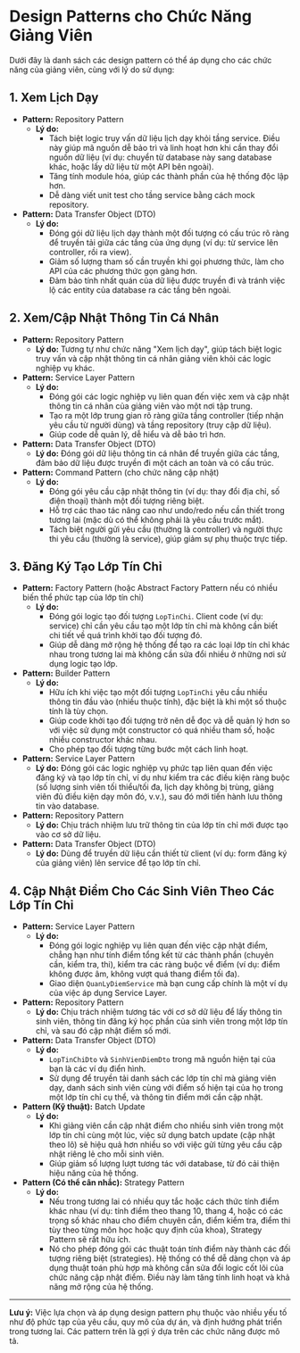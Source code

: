 # Design Patterns cho Chức Năng Giảng Viên

Dưới đây là danh sách các design pattern có thể áp dụng cho các chức năng của giảng viên, cùng với lý do sử dụng:

## 1. Xem Lịch Dạy

*   **Pattern:** Repository Pattern
    *   **Lý do:**
        *   Tách biệt logic truy vấn dữ liệu lịch dạy khỏi tầng service. Điều này giúp mã nguồn dễ bảo trì và linh hoạt hơn khi cần thay đổi nguồn dữ liệu (ví dụ: chuyển từ database này sang database khác, hoặc lấy dữ liệu từ một API bên ngoài).
        *   Tăng tính module hóa, giúp các thành phần của hệ thống độc lập hơn.
        *   Dễ dàng viết unit test cho tầng service bằng cách mock repository.
*   **Pattern:** Data Transfer Object (DTO)
    *   **Lý do:**
        *   Đóng gói dữ liệu lịch dạy thành một đối tượng có cấu trúc rõ ràng để truyền tải giữa các tầng của ứng dụng (ví dụ: từ service lên controller, rồi ra view).
        *   Giảm số lượng tham số cần truyền khi gọi phương thức, làm cho API của các phương thức gọn gàng hơn.
        *   Đảm bảo tính nhất quán của dữ liệu được truyền đi và tránh việc lộ các entity của database ra các tầng bên ngoài.

## 2. Xem/Cập Nhật Thông Tin Cá Nhân

*   **Pattern:** Repository Pattern
    *   **Lý do:** Tương tự như chức năng "Xem lịch dạy", giúp tách biệt logic truy vấn và cập nhật thông tin cá nhân giảng viên khỏi các logic nghiệp vụ khác.
*   **Pattern:** Service Layer Pattern
    *   **Lý do:**
        *   Đóng gói các logic nghiệp vụ liên quan đến việc xem và cập nhật thông tin cá nhân của giảng viên vào một nơi tập trung.
        *   Tạo ra một lớp trung gian rõ ràng giữa tầng controller (tiếp nhận yêu cầu từ người dùng) và tầng repository (truy cập dữ liệu).
        *   Giúp code dễ quản lý, dễ hiểu và dễ bảo trì hơn.
*   **Pattern:** Data Transfer Object (DTO)
    *   **Lý do:** Đóng gói dữ liệu thông tin cá nhân để truyền giữa các tầng, đảm bảo dữ liệu được truyền đi một cách an toàn và có cấu trúc.
*   **Pattern:** Command Pattern (cho chức năng cập nhật)
    *   **Lý do:**
        *   Đóng gói yêu cầu cập nhật thông tin (ví dụ: thay đổi địa chỉ, số điện thoại) thành một đối tượng riêng biệt.
        *   Hỗ trợ các thao tác nâng cao như undo/redo nếu cần thiết trong tương lai (mặc dù có thể không phải là yêu cầu trước mắt).
        *   Tách biệt người gửi yêu cầu (thường là controller) và người thực thi yêu cầu (thường là service), giúp giảm sự phụ thuộc trực tiếp.

## 3. Đăng Ký Tạo Lớp Tín Chỉ

*   **Pattern:** Factory Pattern (hoặc Abstract Factory Pattern nếu có nhiều biến thể phức tạp của lớp tín chỉ)
    *   **Lý do:**
        *   Đóng gói logic tạo đối tượng `LopTinChi`. Client code (ví dụ: service) chỉ cần yêu cầu tạo một lớp tín chỉ mà không cần biết chi tiết về quá trình khởi tạo đối tượng đó.
        *   Giúp dễ dàng mở rộng hệ thống để tạo ra các loại lớp tín chỉ khác nhau trong tương lai mà không cần sửa đổi nhiều ở những nơi sử dụng logic tạo lớp.
*   **Pattern:** Builder Pattern
    *   **Lý do:**
        *   Hữu ích khi việc tạo một đối tượng `LopTinChi` yêu cầu nhiều thông tin đầu vào (nhiều thuộc tính), đặc biệt là khi một số thuộc tính là tùy chọn.
        *   Giúp code khởi tạo đối tượng trở nên dễ đọc và dễ quản lý hơn so với việc sử dụng một constructor có quá nhiều tham số, hoặc nhiều constructor khác nhau.
        *   Cho phép tạo đối tượng từng bước một cách linh hoạt.
*   **Pattern:** Service Layer Pattern
    *   **Lý do:** Đóng gói các logic nghiệp vụ phức tạp liên quan đến việc đăng ký và tạo lớp tín chỉ, ví dụ như kiểm tra các điều kiện ràng buộc (số lượng sinh viên tối thiểu/tối đa, lịch dạy không bị trùng, giảng viên đủ điều kiện dạy môn đó, v.v.), sau đó mới tiến hành lưu thông tin vào database.
*   **Pattern:** Repository Pattern
    *   **Lý do:** Chịu trách nhiệm lưu trữ thông tin của lớp tín chỉ mới được tạo vào cơ sở dữ liệu.
*   **Pattern:** Data Transfer Object (DTO)
    *   **Lý do:** Dùng để truyền dữ liệu cần thiết từ client (ví dụ: form đăng ký của giảng viên) lên service để tạo lớp tín chỉ.

## 4. Cập Nhật Điểm Cho Các Sinh Viên Theo Các Lớp Tín Chỉ

*   **Pattern:** Service Layer Pattern
    *   **Lý do:**
        *   Đóng gói logic nghiệp vụ liên quan đến việc cập nhật điểm, chẳng hạn như tính điểm tổng kết từ các thành phần (chuyên cần, kiểm tra, thi), kiểm tra các ràng buộc về điểm (ví dụ: điểm không được âm, không vượt quá thang điểm tối đa).
        *   Giao diện `QuanLyDiemService` mà bạn cung cấp chính là một ví dụ của việc áp dụng Service Layer.
*   **Pattern:** Repository Pattern
    *   **Lý do:** Chịu trách nhiệm tương tác với cơ sở dữ liệu để lấy thông tin sinh viên, thông tin đăng ký học phần của sinh viên trong một lớp tín chỉ, và sau đó cập nhật điểm số mới.
*   **Pattern:** Data Transfer Object (DTO)
    *   **Lý do:**
        *   `LopTinChiDto` và `SinhVienDiemDto` trong mã nguồn hiện tại của bạn là các ví dụ điển hình.
        *   Sử dụng để truyền tải danh sách các lớp tín chỉ mà giảng viên dạy, danh sách sinh viên cùng với điểm số hiện tại của họ trong một lớp tín chỉ cụ thể, và thông tin điểm mới cần cập nhật.
*   **Pattern (Kỹ thuật):** Batch Update
    *   **Lý do:**
        *   Khi giảng viên cần cập nhật điểm cho nhiều sinh viên trong một lớp tín chỉ cùng một lúc, việc sử dụng batch update (cập nhật theo lô) sẽ hiệu quả hơn nhiều so với việc gửi từng yêu cầu cập nhật riêng lẻ cho mỗi sinh viên.
        *   Giúp giảm số lượng lượt tương tác với database, từ đó cải thiện hiệu năng của hệ thống.
*   **Pattern (Có thể cân nhắc):** Strategy Pattern
    *   **Lý do:**
        *   Nếu trong tương lai có nhiều quy tắc hoặc cách thức tính điểm khác nhau (ví dụ: tính điểm theo thang 10, thang 4, hoặc có các trọng số khác nhau cho điểm chuyên cần, điểm kiểm tra, điểm thi tùy theo từng môn học hoặc quy định của khoa), Strategy Pattern sẽ rất hữu ích.
        *   Nó cho phép đóng gói các thuật toán tính điểm này thành các đối tượng riêng biệt (strategies). Hệ thống có thể dễ dàng chọn và áp dụng thuật toán phù hợp mà không cần sửa đổi logic cốt lõi của chức năng cập nhật điểm. Điều này làm tăng tính linh hoạt và khả năng mở rộng của hệ thống.

---

**Lưu ý:** Việc lựa chọn và áp dụng design pattern phụ thuộc vào nhiều yếu tố như độ phức tạp của yêu cầu, quy mô của dự án, và định hướng phát triển trong tương lai. Các pattern trên là gợi ý dựa trên các chức năng được mô tả. 